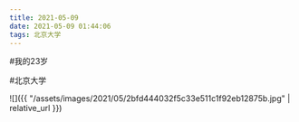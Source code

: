 ```yaml
---
title: 2021-05-09
date: 2021-05-09 01:44:06
tags: 北京大学
---
```


<p>#我的23岁</p>

#北京大学

![]({{ "/assets/images/2021/05/2bfd444032f5c33e511c1f92eb12875b.jpg" | relative_url }})
